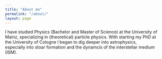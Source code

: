```yaml
---
title: "About me"
permalink: "/about/"
layout: page
---
```


I have studied Physics (Bachelor and Master of Science) at the University of Mainz, specializing in (theoretical) particle physics.
With starting my PhD at the University of Cologne I began to dig deeper into astrophysics, especially into stoar formation and the dynamcis of the interstellar medium (ISM).
